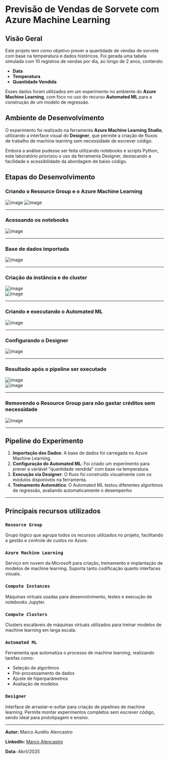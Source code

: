 # Previsão de Vendas de Sorvete com Azure Machine Learning

## Visão Geral

Este projeto tem como objetivo prever a quantidade de vendas de sorvete com base na temperatura e dados históricos. Foi gerada uma tabela simulada com 10 registros de vendas por dia, ao longo de 2 anos, contendo:

- **Data**
- **Temperatura**
- **Quantidade Vendida**

Esses dados foram utilizados em um experimento no ambiente do **Azure Machine Learning**, com foco no uso do recurso **Automated ML** para a construção de um modelo de regressão.

## Ambiente de Desenvolvimento

O experimento foi realizado na ferramenta **Azure Machine Learning Studio**, utilizando a interface visual do **Designer**, que permite a criação de fluxos de trabalho de machine learning sem necessidade de escrever código.

Embora a análise pudesse ser feita utilizando notebooks e scripts Python, este laboratório priorizou o uso da ferramenta Designer, destacando a facilidade e acessibilidade da abordagem de baixo código.

## Etapas do Desenvolvimento

### Criando o Resource Group e o Azure Machine Learning

![image](https://github.com/user-attachments/assets/961406e3-5e77-4473-80ef-b2b6d5674b00)
![image](https://github.com/user-attachments/assets/2fcd92d3-3007-4af3-94fc-032c760d89a5)

---

### Acessando os notebooks

![image](https://github.com/user-attachments/assets/a7e1f44c-234c-4058-9bce-87745813ecb1)

---

### Base de dados importada

![image](https://github.com/user-attachments/assets/0dc6615c-55e5-4f27-86be-2cae8e98b61e)

---

### Criação da instância e do cluster

![image](https://github.com/user-attachments/assets/5f307988-4e01-4df9-b130-554601b36ca9)  
![image](https://github.com/user-attachments/assets/5ea1d82b-3319-471c-8d97-0be23a174815)

---

### Criando e executando o Automated ML

![image](https://github.com/user-attachments/assets/34f757c7-327e-421f-ba59-a61ec2a1068b)

---

### Configurando o Designer

![image](https://github.com/user-attachments/assets/1d675ff8-5f5a-4218-8b01-a458f088dcbe)

---

### Resultado após o pipeline ser executado

![image](https://github.com/user-attachments/assets/04571859-e042-4fbd-a93f-09ade7c800d8)  
![image](https://github.com/user-attachments/assets/bdece277-6517-417c-b4b5-bc0738bfb34b)

---

### Removendo o Resource Group para não gastar créditos sem necessidade

![image](https://github.com/user-attachments/assets/945e038b-a8cc-4145-94bc-2b825d5c0e91)

---

## Pipeline do Experimento

1. **Importação dos Dados**: A base de dados foi carregada no Azure Machine Learning.
2. **Configuração do Automated ML**: Foi criado um experimento para prever a variável "quantidade vendida" com base na temperatura.
3. **Execução via Designer**: O fluxo foi construído visualmente com os módulos disponíveis na ferramenta.
4. **Treinamento Automático**: O Automated ML testou diferentes algoritmos de regressão, avaliando automaticamente o desempenho


---

## Principais recursos utilizados

### `Resource Group`
Grupo lógico que agrupa todos os recursos utilizados no projeto, facilitando a gestão e controle de custos no Azure.

### `Azure Machine Learning`
Serviço em nuvem da Microsoft para criação, treinamento e implantação de modelos de machine learning. Suporta tanto codificação quanto interfaces visuais.

### `Compute Instances`
Máquinas virtuais usadas para desenvolvimento, testes e execução de notebooks Jupyter.

### `Compute Clusters`
Clusters escaláveis de máquinas virtuais utilizados para treinar modelos de machine learning em larga escala.

### `Automated ML`
Ferramenta que automatiza o processo de machine learning, realizando tarefas como:
- Seleção de algoritmos
- Pré-processamento de dados
- Ajuste de hiperparâmetros
- Avaliação de modelos

### `Designer`
Interface de arrastar-e-soltar para criação de pipelines de machine learning. Permite montar experimentos completos sem escrever código, sendo ideal para prototipagem e ensino.

---

**Autor:** Marco Aurélio Alencastro  

**LinkedIn:** [Marco Alencastro](https://linkedin.com/in/marco-alencastro)  

**Data:** Abril/2025
